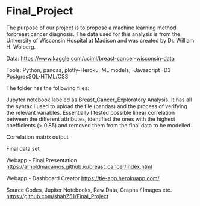 # Final_Project


The purpose of our project is to propose a machine learning method forbreast cancer diagnosis. The data used for this analysis is from the University of Wisconsin Hospital at Madison and was created by Dr. William H. Wolberg.

Data: https://www.kaggle.com/uciml/breast-cancer-wisconsin-data

Tools: Python, pandas, plotly-Heroku, ML models, -Javascript -D3 PostgresSQL-HTML/CSS

The folder has the following files:

Jupyter notebook labeled as Breast_Cancer_Exploratory Analysis. It has all the syntax I used to upload the file (pandas) and the process of verifying the relevant variables. Essentially I tested possible linear correlation between the different attributes, identified the ones with the highest coefficients (> 0.85) and removed them from the final data to be modelled.

Correlation matrix output

Final data set

Webapp - Final Presentation https://arnoldmacamos.github.io/breast_cancer/index.html

Webapp - Dashboard Creator https://tie-app.herokuapp.com/

Source Codes, Jupiter Notebooks, Raw Data, Graphs / Images etc. https://github.com/shahZ51/Final_Project
